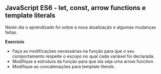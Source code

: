## JavaScript ES6 - let, const, arrow functions e template literals

Neste dia o aprendizado foi sobre a nova atualização e algumas mudanças feitas.

**Exercício**
* Faça as modificações necessárias na função para que o seu comportamento respeite o escopo no qual cada variável foi declarada.
* Modifique a estrutura da função para que ela seja uma arrow function .
* Modifique as concatenações para template literals .